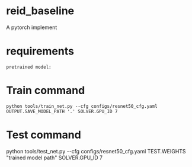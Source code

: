 # reid_baseline
A pytorch implement

# requirements
	pretrained model:

# Train command
```
python tools/train_net.py --cfg configs/resnet50_cfg.yaml OUTPUT.SAVE_MODEL_PATH '.' SOLVER.GPU_ID 7
``` 

# Test command
python tools/test_net.py --cfg configs/resnet50_cfg.yaml TEST.WEIGHTS "trained model path" SOLVER.GPU_ID 7